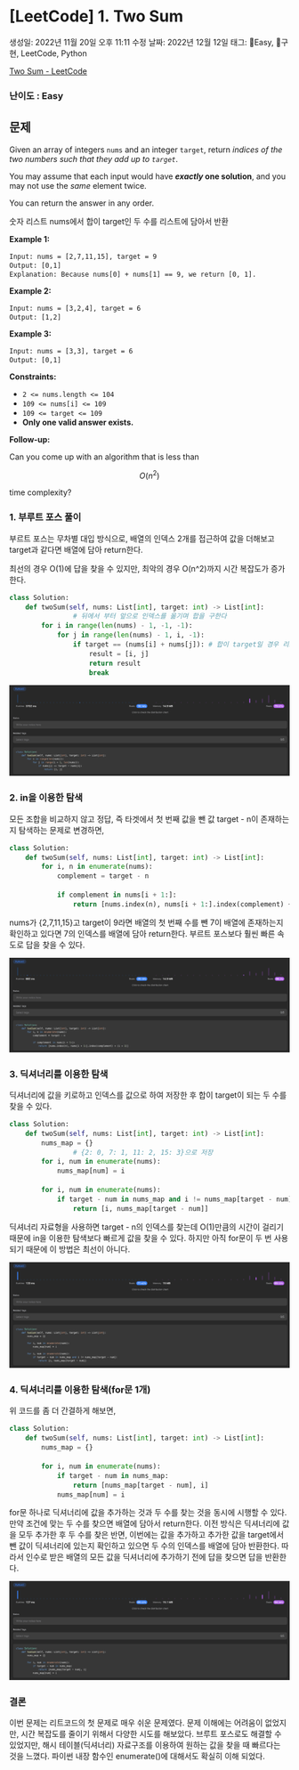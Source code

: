 # [LeetCode] 1. Two Sum

생성일: 2022년 11월 20일 오후 11:11
수정 날짜: 2022년 12월 12일
태그: Easy, 구현, LeetCode, Python

[Two Sum - LeetCode](https://leetcode.com/problems/two-sum/)

### 난이도 : Easy

## 문제

Given an array of integers `nums` and an integer `target`, return *indices of the two numbers such that they add up to `target`*.

You may assume that each input would have ***exactly* one solution**, and you may not use the *same* element twice.

You can return the answer in any order.

숫자 리스트 nums에서 합이 target인 두 수를 리스트에 담아서 반환

**Example 1:**

```
Input: nums = [2,7,11,15], target = 9
Output: [0,1]
Explanation: Because nums[0] + nums[1] == 9, we return [0, 1].

```

**Example 2:**

```
Input: nums = [3,2,4], target = 6
Output: [1,2]

```

**Example 3:**

```
Input: nums = [3,3], target = 6
Output: [0,1]

```

**Constraints:**

- `2 <= nums.length <= 104`
- `109 <= nums[i] <= 109`
- `109 <= target <= 109`
- **Only one valid answer exists.**

**Follow-up:**

Can you come up with an algorithm that is less than

$$
O(n^2)
$$

time complexity?

### 1. 부루트 포스 풀이

부르트 포스는 무차별 대입 방식으로, 배열의 인덱스 2개를 접근하여 값을 더해보고 target과 같다면 배열에 담아 return한다.

최선의 경우 O(1)에 답을 찾을 수 있지만, 최악의 경우 O(n^2)까지 시간 복잡도가 증가한다.

```python
class Solution:
    def twoSum(self, nums: List[int], target: int) -> List[int]:
				# 뒤에서 부터 앞으로 인덱스를 옮기며 합을 구한다
        for i in range(len(nums) - 1, -1, -1):
            for j in range(len(nums) - 1, i, -1):
                if target == (nums[i] + nums[j]): # 합이 target일 경우 리스트 리턴
                    result = [i, j]
                    return result
                    break
```

![스크린샷 2022-12-12 오후 11.39.31.png](%5BLeetCode%5D%201%20Two%20Sum%2013d4e8fa83464463a2cec019dc60c690/%25E1%2584%2589%25E1%2585%25B3%25E1%2584%258F%25E1%2585%25B3%25E1%2584%2585%25E1%2585%25B5%25E1%2586%25AB%25E1%2584%2589%25E1%2585%25A3%25E1%2586%25BA_2022-12-12_%25E1%2584%258B%25E1%2585%25A9%25E1%2584%2592%25E1%2585%25AE_11.39.31.png)

### 2. in을 이용한 탐색

 모든 조합을 비교하지 않고 정답, 즉 타겟에서 첫 번째 값을 뺀 값 target - n이 존재하는지 탐색하는 문제로 변경하면,

```python
class Solution:
    def twoSum(self, nums: List[int], target: int) -> List[int]:
        for i, n in enumerate(nums):
            complement = target - n

            if complement in nums[i + 1:]:
                return [nums.index(n), nums[i + 1:].index(complement) + (i + 1)]
```

nums가  {2,7,11,15}고 target이 9라면 배열의 첫 번째 수를 뺀 7이 배열에 존재하는지 확인하고 있다면 7의 인덱스를 배열에 담아 return한다. 부르트 포스보다 훨씬 빠른 속도로 답을 찾을 수 있다.

![스크린샷 2022-12-12 오후 11.39.50.png](%5BLeetCode%5D%201%20Two%20Sum%2013d4e8fa83464463a2cec019dc60c690/%25E1%2584%2589%25E1%2585%25B3%25E1%2584%258F%25E1%2585%25B3%25E1%2584%2585%25E1%2585%25B5%25E1%2586%25AB%25E1%2584%2589%25E1%2585%25A3%25E1%2586%25BA_2022-12-12_%25E1%2584%258B%25E1%2585%25A9%25E1%2584%2592%25E1%2585%25AE_11.39.50.png)

### 3. 딕셔너리를 이용한 탐색

딕셔너리에 값을 키로하고 인덱스를 값으로 하여 저장한 후 합이 target이 되는 두 수를 찾을 수 있다.

```python
class Solution:
    def twoSum(self, nums: List[int], target: int) -> List[int]:
        nums_map = {}
				# {2: 0, 7: 1, 11: 2, 15: 3}으로 저장
        for i, num in enumerate(nums):
            nums_map[num] = i
        
        for i, num in enumerate(nums):
            if target - num in nums_map and i != nums_map[target - num]:
                return [i, nums_map[target - num]]
```

딕셔너리 자료형을 사용하면 target - n의 인덱스를 찾는데 O(1)만큼의 시간이 걸리기 때문에 in을 이용한 탐색보다 빠르게 값을 찾을 수 있다. 하지만 아직 for문이 두 번 사용 되기 때문에 이 방법은 최선이 아니다.

![스크린샷 2022-12-12 오후 11.40.02.png](%5BLeetCode%5D%201%20Two%20Sum%2013d4e8fa83464463a2cec019dc60c690/%25E1%2584%2589%25E1%2585%25B3%25E1%2584%258F%25E1%2585%25B3%25E1%2584%2585%25E1%2585%25B5%25E1%2586%25AB%25E1%2584%2589%25E1%2585%25A3%25E1%2586%25BA_2022-12-12_%25E1%2584%258B%25E1%2585%25A9%25E1%2584%2592%25E1%2585%25AE_11.40.02.png)

### 4. 딕셔너리를 이용한 탐색(for문 1개)

위 코드를 좀 더 간결하게 해보면,

```python
class Solution:
    def twoSum(self, nums: List[int], target: int) -> List[int]:
        nums_map = {}

        for i, num in enumerate(nums):
            if target - num in nums_map:
                return [nums_map[target - num], i]
            nums_map[num] = i
```

for문 하나로 딕셔너리에 값을 추가하는 것과 두 수를 찾는 것을 동시에 시행할 수 있다. 만약 조건에 맞는 두 수를 찾으면 배열에 담아서 return한다. 이전 방식은 딕셔너리에 값을 모두 추가한 후 두 수를 찾은 반면, 이번에는 값을 추가하고 추가한 값을 target에서 뺀 값이 딕셔너리에 있는지 확인하고 있으면 두 수의 인덱스를 배열에 담아 반환한다. 따라서 인수로 받은 배열의 모든 값을 딕셔너리에 추가하기 전에 답을 찾으면 답을 반환한다.

![스크린샷 2022-12-12 오후 11.40.17.png](%5BLeetCode%5D%201%20Two%20Sum%2013d4e8fa83464463a2cec019dc60c690/%25E1%2584%2589%25E1%2585%25B3%25E1%2584%258F%25E1%2585%25B3%25E1%2584%2585%25E1%2585%25B5%25E1%2586%25AB%25E1%2584%2589%25E1%2585%25A3%25E1%2586%25BA_2022-12-12_%25E1%2584%258B%25E1%2585%25A9%25E1%2584%2592%25E1%2585%25AE_11.40.17.png)

### 결론

이번 문제는 리트코드의 첫 문제로 매우 쉬운 문제였다. 문제 이해에는 어려움이 없었지만, 시간 복잡도를 줄이기 위해서 다양한 시도를 해보았다. 브루트 포스로도 해결할 수 있었지만, 해시 테이블(딕셔너리) 자료구조를 이용하여 원하는 값을 찾을 때 빠르다는 것을 느꼈다. 파이썬 내장 함수인 enumerate()에 대해서도 확실히 이해 되었다.